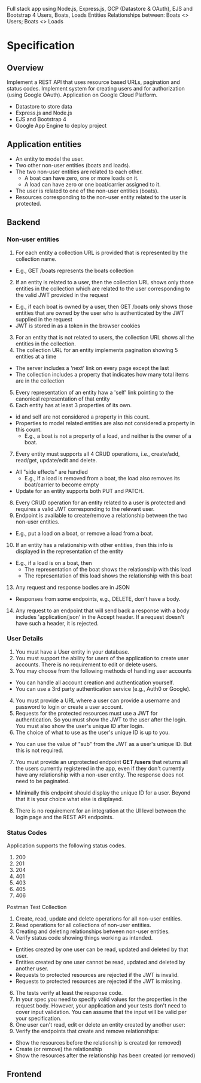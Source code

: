 Full stack app using Node.js, Express.js, GCP (Datastore & OAuth), EJS and Bootstrap 4
Users, Boats, Loads Entities
Relationships between: Boats <> Users; Boats <> Loads
# Specification

## Overview
Implement a REST API that uses resource based URLs, pagination and status codes.
Implement system for creating users and for authorization (using Google OAuth).
Application on Google Cloud Platform.
  - Datastore to store data
  - Express.js and Node.js
  - EJS and Bootstrap 4
  - Google App Engine to deploy project

## Application entities

- An entity to model the user.
- Two other non-user entities (boats and loads).
- The two non-user entities are related to each other.
  - A boat can have zero, one or more loads on it.
  - A load can have zero or one boat/carrier assigned to it.
- The user is related to one of the non-user entities (boats).
- Resources corresponding to the non-user entity related to the user is protected.

## Backend

### Non-user entities

1. For each entity a collection URL is provided that is represented by the collection name.
  - E.g., GET /boats represents the boats collection
2. If an entity is related to a user, then the collection URL shows only those entities in the collection which are related to the user corresponding to the valid JWT provided in the request
  - E.g., if each boat is owned by a user, then GET /boats only shows those entities that are owned by the user who is authenticated by the JWT supplied in the request
  - JWT is stored in as a token in the browser cookies
3. For an entity that is not related to users, the collection URL shows all the entities in the collection.
4. The collection URL for an entity implements pagination showing 5 entities at a time
  - The server includes a &#39;next&#39; link on every page except the last
  - The collection includes a property that indicates how many total items are in the collection
5. Every representation of an entity haw a &#39;self&#39; link pointing to the canonical representation of that entity
6. Each entity has at least 3 properties of its own.
  - id and self are not considered a property in this count.
  - Properties to model related entities are also not considered a property in this count.
    - E.g., a boat is not a property of a load, and neither is the owner of a boat.
7. Every entity must supports all 4 CRUD operations, i.e., create/add, read/get, update/edit and delete.
  - All &quot;side effects&quot; are handled
    - E.g., If a load is removed from a boat, the load also removes its boat/carrier to become empty
  - Update for an entity supports both PUT and PATCH.
8. Every CRUD operation for an entity related to a user is protected and requires a valid JWT corresponding to the relevant user.
9. Endpoint is available to create/remove a relationship between the two non-user entities.
  - E.g., put a load on a boat, or remove a load from a boat.
10. If an entity has a relationship with other entities, then this info is displayed in the representation of the entity
  - E.g., if a load is on a boat, then
    - The representation of the boat shows the relationship with this load
    - The representation of this load shows the relationship with this boat
13.  Any request and response bodies are in JSON
  - Responses from some endpoints, e.g., DELETE, don&#39;t have a body.
14. Any request to an endpoint that will send back a response with a body includes &#39;application/json&#39; in the Accept header. If a request doesn&#39;t have such a header, it is rejected.

### User Details

1. You must have a User entity in your database.
2. You must support the ability for users of the application to create user accounts. There is no requirement to edit or delete users.
3. You may choose from the following methods of handling user accounts
  - You can handle all account creation and authentication yourself.
  - You can use a 3rd party authentication service (e.g., Auth0 or Google).
4. You must provide a URL where a user can provide a username and password to login or create a user account.
5. Requests for the protected resources must use a JWT for authentication. So you must show the JWT to the user after the login. You must also show the user&#39;s unique ID after login.
6. The choice of what to use as the user&#39;s unique ID is up to you.
  - You can use the value of &quot;sub&quot; from the JWT as a user&#39;s unique ID. But this is not required.
7. You must provide an unprotected endpoint  **GET /users**  that returns all the users currently registered in the app, even if they don&#39;t currently have any relationship with a non-user entity. The response does not need to be paginated.
  - Minimally this endpoint should display the unique ID for a user. Beyond that it is your choice what else is displayed.
8. There is no requirement for an integration at the UI level between the login page and the REST API endpoints.


### Status Codes

Application supports the following status codes.

1. 200
2. 201
3. 204
4. 401
5. 403
6. 405
7. 406


Postman Test Collection

1. Create, read, update and delete operations for all non-user entities.
2. Read operations for all collections of non-user entities.
3. Creating and deleting relationships between non-user entities.
4. Verify status code showing things working as intended.
  - Entities created by one user can be read, updated and deleted by that user.
  - Entities created by one user cannot be read, updated and deleted by another user.
  - Requests to protected resources are rejected if the JWT is invalid.
  - Requests to protected resources are rejected if the JWT is missing.
6. The tests verify at least the response code.
7. In your spec you need to specify valid values for the properties in the request body. However, your application and your tests don&#39;t need to cover input validation. You can assume that the input will be valid per your specification.
8. One user can&#39;t read, edit or delete an entity created by another user:
9. Verify the endpoints that create and remove relationships:
  - Show the resources before the relationship is created (or removed)
  - Create (or remove) the relationship
  - Show the resources after the relationship has been created (or removed)

## Frontend

